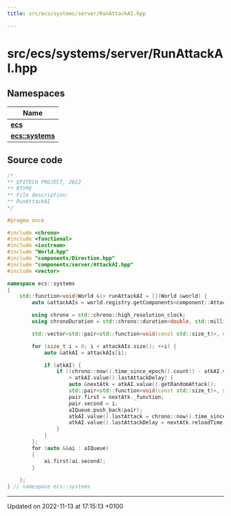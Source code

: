```yaml
---
title: src/ecs/systems/server/RunAttackAI.hpp

---
```


# src/ecs/systems/server/RunAttackAI.hpp



## Namespaces

| Name           |
| -------------- |
| **[ecs](Namespaces/namespaceecs.md)**  |
| **[ecs::systems](Namespaces/namespaceecs_1_1systems.md)**  |




## Source code

```cpp
/*
** EPITECH PROJECT, 2022
** RTYPE
** File description:
** RunAttackAI
*/

#pragma once

#include <chrono>
#include <functional>
#include <iostream>
#include "World.hpp"
#include "components/Direction.hpp"
#include "components/server/AttackAI.hpp"
#include <vector>

namespace ecs::systems
{
    std::function<void(World &)> runAttackAI = [](World &world) {
        auto &attackAIs = world.registry.getComponents<component::AttackAI>();

        using chrono = std::chrono::high_resolution_clock;
        using chronoDuration = std::chrono::duration<double, std::milli>;

        std::vector<std::pair<std::function<void(const std::size_t)>, std::size_t>> aIQueue;

        for (size_t i = 0; i < attackAIs.size(); ++i) {
            auto &atkAI = attackAIs[i];

            if (atkAI) {
                if ((chrono::now().time_since_epoch().count() - atkAI.value().lastAttack) / 10000000
                    > atkAI.value().lastAttackDelay) {
                    auto &nextAtk = atkAI.value().getRandomAttack();
                    std::pair<std::function<void(const std::size_t)>, std::size_t> pair;
                    pair.first = nextAtk._function;
                    pair.second = i;
                    aIQueue.push_back(pair);
                    atkAI.value().lastAttack = chrono::now().time_since_epoch().count();
                    atkAI.value().lastAttackDelay = nextAtk.reloadTime;
                }
            }
        };
        for (auto &&ai : aIQueue)
        {
            ai.first(ai.second);
        }
        
    };
} // namespace ecs::systems
```


-------------------------------

Updated on 2022-11-13 at 17:15:13 +0100
